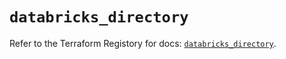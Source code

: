 # `databricks_directory`

Refer to the Terraform Registory for docs: [`databricks_directory`](https://www.terraform.io/docs/providers/databricks/r/directory).
